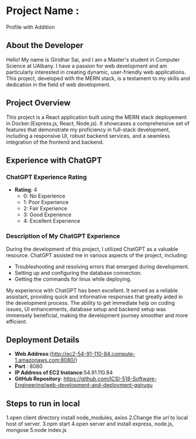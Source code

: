 # Project Name :
Profile with Addition

## About the Developer

Hello! My name is Giridhar Sai, and I am a Master's student in Computer Science at UAlbany. I have a passion for web development and am particularly interested in creating dynamic, user-friendly web applications. This project, developed with the MERN stack, is a testament to my skills and dedication in the field of web development.

## Project Overview

This project is a React application built using the MERN stack deployement in Docker.(Express.js, React, Node.js). It showcases a comprehensive set of features that demonstrate my proficiency in full-stack development, including a responsive UI, robust backend services, and a seamless integration of the frontend and backend.

## Experience with ChatGPT

### ChatGPT Experience Rating
- **Rating**: 4
  - 0: No Experience
  - 1: Poor Experience
  - 2: Fair Experience
  - 3: Good Experience
  - 4: Excellent Experience

### Description of My ChatGPT Experience
During the development of this project, I utilized ChatGPT as a valuable resource. ChatGPT assisted me in various aspects of the project, including:


- Troubleshooting and resolving errors that emerged during development.
- Setting up and configuring the database connection.
- Getting the commands for linux while deploying.
 
My experience with ChatGPT has been excellent. It served as a reliable assistant, providing quick and informative responses that greatly aided in the development process. 
The ability to get immediate help on coding issues, UI enhancements, database setup and backend setup was immensely beneficial, making the development journey smoother and more efficient.


## Deployment Details

- **Web Address**:(http://ec2-54-91-110-84.compute-1.amazonaws.com:8080/)
- **Port** : 8080
- **IP Address of EC2 Instance**:54.91.110.84
- **GitHub Repository**: https://github.com/ICSI-518-Software-Engineering/web-development-and-deployment-ggirugu
  
## Steps to run in local 
1.open client directory install node_modules, axios
2.Change the url to local host of server.
3.npm start 
4.open server and install express, node.js, mongose
5.node index.js

